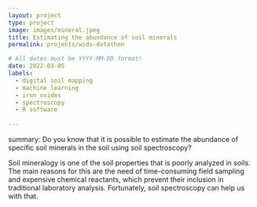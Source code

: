```yaml
---
layout: project
type: project
image: images/mineral.jpeg
title: Estimating the abundance of soil minerals
permalink: projects/wids-datathon

# All dates must be YYYY-MM-DD format!
date: 2022-03-05
labels:
  - digital soil mapping
  - machine learning
  - iron oxides
  - spectroscopy
  - R software
 
---
```

summary: Do you know that it is possible to estimate the abundance of specific soil minerals in the soil using soil spectroscopy?

Soil mineralogy is one of the soil properties that is poorly analyzed in soils. The main reasons for this are the need of time-consuming field sampling and expensive chemical reactants, which prevent their inclusion in traditional laboratory analysis. Fortunately, soil spectroscopy can help us with that. 

